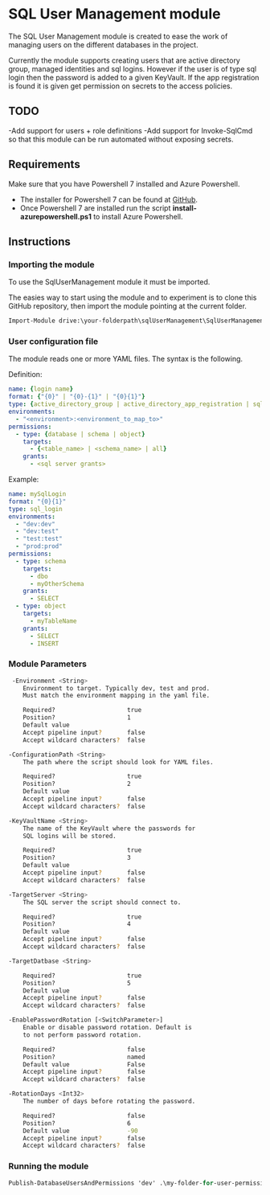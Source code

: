 # SQL User Management module

The SQL User Management module is created to ease the work of managing users on the different databases in the project.

Currently the module supports creating users that are active directory group, managed identities and sql logins. However if the user is of type sql login then the password is added to a given KeyVault. If the app registration is found it is given get permission on secrets to the access policies.

## TODO

  -Add support for users + role definitions
  -Add support for Invoke-SqlCmd so that this module can be run automated without exposing secrets.

## Requirements

Make sure that you have Powershell 7 installed and Azure Powershell.

- The installer for Powershell 7 can be found at [GitHub](https://github.com/PowerShell/PowerShell/releases).
- Once Powershell 7 are installed run the script **install-azurepowershell.ps1** to install Azure Powershell.

## Instructions

### Importing the module

To use the SqlUserManagement module it must be imported.

The easies way to start using the module and to experiment is to clone this  GitHub repository, then import the module pointing at the current folder.

```ps
Import-Module drive:\your-folderpath\sqlUserManagement\SqlUserManagement -Force
```

### User configuration file

The module reads one or more YAML files. The syntax is the following.

Definition:

```yaml
name: {login name}
format: {"{0}" | "{0}-{1}" | "{0}{1}"}
type: {active_directory_group | active_directory_app_registration | sql_login}
environments:
  - "<environment>:<environment_to_map_to>"
permissions:
  - type: {database | schema | object}
    targets:
      - {<table_name> | <schema_name> | all}
    grants:
      - <sql server grants>
```

Example:

```yaml
name: mySqlLogin
format: "{0}{1}"
type: sql_login
environments:
  - "dev:dev"
  - "dev:test"
  - "test:test"
  - "prod:prod"
permissions:
  - type: schema
    targets:
      - dbo
      - myOtherSchema
    grants:
      - SELECT
  - type: object
    targets:
      - myTableName
    grants:
      - SELECT
      - INSERT
```

### Module Parameters

```sh
 -Environment <String>
    Environment to target. Typically dev, test and prod.
    Must match the environment mapping in the yaml file.

    Required?                    true
    Position?                    1
    Default value
    Accept pipeline input?       false
    Accept wildcard characters?  false

-ConfigurationPath <String>
    The path where the script should look for YAML files.

    Required?                    true
    Position?                    2
    Default value
    Accept pipeline input?       false
    Accept wildcard characters?  false

-KeyVaultName <String>
    The name of the KeyVault where the passwords for
    SQL logins will be stored.

    Required?                    true
    Position?                    3
    Default value
    Accept pipeline input?       false
    Accept wildcard characters?  false

-TargetServer <String>
    The SQL server the script should connect to.

    Required?                    true
    Position?                    4
    Default value
    Accept pipeline input?       false
    Accept wildcard characters?  false

-TargetDatbase <String>

    Required?                    true
    Position?                    5
    Default value
    Accept pipeline input?       false
    Accept wildcard characters?  false

-EnablePasswordRotation [<SwitchParameter>]
    Enable or disable password rotation. Default is
    to not perform password rotation.

    Required?                    false
    Position?                    named
    Default value                False
    Accept pipeline input?       false
    Accept wildcard characters?  false

-RotationDays <Int32>
    The number of days before rotating the password.

    Required?                    false
    Position?                    6
    Default value                -90
    Accept pipeline input?       false
    Accept wildcard characters?  false
```

### Running the module

```ps
Publish-DatabaseUsersAndPermissions 'dev' .\my-folder-for-user-permission\ myKeyVaultName myTargetSqlServer myTargetDatabase
```

